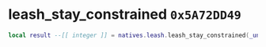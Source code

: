 # leash_stay_constrained `0x5A72DD49`

```lua
local result --[[ integer ]] = natives.leash.leash_stay_constrained(_unk0 --[[ integer ]], _unk1 --[[ integer ]])
```